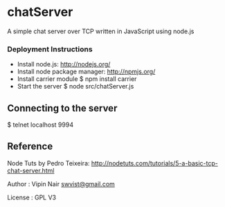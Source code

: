 # chatServer

A simple chat server over TCP written in JavaScript using node.js

### Deployment Instructions

* Install node.js: http://nodejs.org/
* Install node package manager: http://npmjs.org/
* Install carrier module
	$ npm install carrier
* Start the server
	$ node src/chatServer.js

## Connecting to the server

$ telnet localhost 9994

## Reference

Node Tuts by Pedro Teixeira: http://nodetuts.com/tutorials/5-a-basic-tcp-chat-server.html

Author : Vipin Nair <swvist@gmail.com>

License : GPL V3


